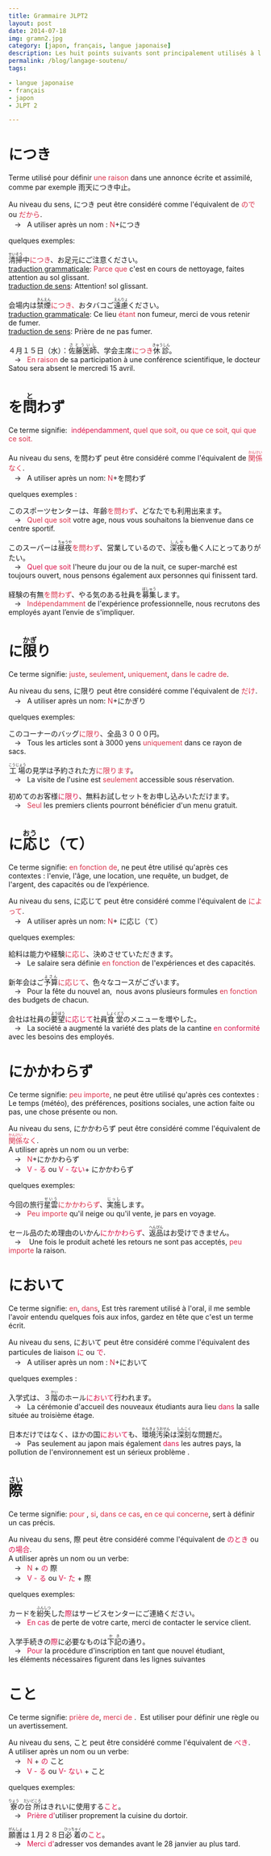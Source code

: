```yaml
---
title: Grammaire JLPT2
layout: post
date: 2014-07-18
img: gramn2.jpg
category: [japon, français, langue japonaise]
description: Les huit points suivants sont principalement utilisés à l'écrit.
permalink: /blog/langage-soutenu/
tags:

- langue japonaise
- français
- japon
- JLPT 2

---
```



# につき

Terme utilisé pour définir <span style="color: #da314b;">une raison</span> dans une annonce écrite et assimilé, comme par exemple 雨天につき中止。  

Au niveau du sens, につき peut être considéré comme l'équivalent de <span style="color: #da314b;">ので</span> ou <span style="color: #da314b;">だから</span>.  
&nbsp;&nbsp;&nbsp;→&nbsp;&nbsp;&nbsp;A utiliser après un nom : <span style="color: #da314b;">N</span>+につき   

quelques exemples:

<ruby><rb>清掃</rb><rt>せいそう</rt></ruby>中<span style="color: #da314b;">につき</span>、お足元にご注意ください。  
<span style="text-decoration: underline;">traduction grammaticale</span>: <span style="color: #da314b;">Parce que</span> c'est en cours de nettoyage, faites attention au sol glissant.   
<span style="text-decoration: underline;">traduction de sens</span>: Attention! sol glissant.  

会場内は<ruby><rb>禁煙</rb><rt>きんえん</rt></ruby><span style="color: #da314b;">につき、</span>おタバコご<ruby><rb>遠慮</rb><rt>えんりょ</rt></ruby>ください。  
<span style="text-decoration: underline;">traduction grammaticale</span>: <span>Ce lieu <span style="color: #da314b;">étant</span> non fumeur, merci de vous retenir de fumer.  
<span style="text-decoration: underline;">traduction de sens</span><span>: Prière de ne pas fumer.  

４月１５日（水）：<ruby><rb>佐藤医師</rb><rt>さとういし</rt></ruby>、学会主席<span style="color: #da314b;">につき</span><ruby><rb>休診</rb><rt>きゅうしん</rt></ruby>。 <br> 
&nbsp;&nbsp;&nbsp;→&nbsp;&nbsp;&nbsp;<span style="color: #da314b;">En raison</span> de sa participation à une conférence scientifique, le docteur Satou sera absent le mercredi 15 avril.  


# を<ruby><rb>問</rb><rt>と</rt></ruby>わず

Ce terme signifie:  <span style="color: #db134a;">indépendamment, </span><span style="color: #da314b;">quel</span> <span style="color: #da314b;">que soit,</span> <span color="#da314b" style="color: #da314b;">ou que ce soit, <span style="color: #da314b;">qui que ce soit</span>.</span>  

Au niveau du sens, を問わず peut être considéré comme l'équivalent de <span style="color: #da314b;"><ruby><rb>関</rb><rt>かん</rt></ruby></span><span style="color: #da314b;"><ruby><rb>係</rb><rt>けい</rt></ruby>なく</span>.<br>
&nbsp;&nbsp;&nbsp;→&nbsp;&nbsp;&nbsp;A utiliser après un nom: <span style="color: #da314b;">N</span><span>+</span>を問わず<span style="color: #da314b;"> </span>  

quelques exemples : 

このスポーツセンターは、年齢<span style="color: #da314b;">を問わず</span>、どなたでも利用出来ます。<br>
&nbsp;&nbsp;&nbsp;→&nbsp;&nbsp;&nbsp;<span style="color: #da314b;"></span><span style="color: #da314b;">Quel que soit</span> votre age, nous vous souhaitons la bienvenue dans ce centre sportif.   

<span><span>このスーパーは<ruby><rb>昼夜</rb><rt>ちゅうや</rt></ruby><span style="color: #da314b;">を問わず</span>、営業しているので、<ruby><rb>深夜</rb><rt>しんや</rt></ruby>も働く人にとってありがたい。</span> <br> 
&nbsp;&nbsp;&nbsp;→&nbsp;&nbsp;&nbsp;<span style="color: #db134a;">Quel que soit</span> l'heure du jour ou de la nuit, ce super-marché est toujours ouvert, nous pensons également aux personnes qui finissent tard. 

経験の有無<span style="color: #da314b;">を問わず</span>、やる気のある社員を<ruby><rb>募集</rb><rt>ぼしゅう</rt></ruby>します。<br>
&nbsp;&nbsp;&nbsp;→&nbsp;&nbsp;&nbsp;<span color="#da314b" style="color: #da314b;">Indépendamment</span> de l'expérience professionnelle, nous recrutons des employés ayant l’envie de s'impliquer.  


# に<ruby><rb>限</rb><rt>かぎ</rt></ruby>り

<span><span>Ce terme signifie: <span color="#da314b" style="color: #da314b;">juste</span>,</span> <span color="#da314b" style="color: #da314b;">seulement</span><span color="#da314b">,</span> <span color="#da314b" style="color: #da314b;">uniquement</span>, <span style="color: #da314b;">dans le cadre de</span>.  

Au niveau du sens, に限り peut être considéré comme l'équivalent de <span style="color: #da314b;">だけ</span>.<br>
&nbsp;&nbsp;&nbsp;→&nbsp;&nbsp;&nbsp;A utiliser après un nom: <span style="color: #da314b;">N</span>+にかぎり

quelques exemples:

このコーナーのバッグ<span style="color: #da314b;">に限り</span>、全品３０００円。<br>
&nbsp;&nbsp;&nbsp;→&nbsp;&nbsp;&nbsp;<span style="color: #da314b;"></span>Tous les articles sont à 3000 yens <span style="color: #da314b;">uniquement</span> dans ce rayon de sacs. 

<ruby><rb>工場</rb><rt>こうじょう</rt></ruby>の見学は予約された方<span style="color: #da314b;">に限ります</span>。<br>
&nbsp;&nbsp;&nbsp;→&nbsp;&nbsp;&nbsp;La visite de l'usine est <span style="color: #da314b;">seulement</span> accessible sous réservation.  


初めてのお客様<span style="color: #da134b;">に限り</span>、無料お試しセットをお申し込みいただけます。<br>
&nbsp;&nbsp;&nbsp;→&nbsp;&nbsp;&nbsp;<span color="#da314b" style="color: #da314b;">Seul</span> les premiers clients pourront bénéficier d'un menu gratuit.  



# に<ruby><rb>応</rb><rt>おう</rt></ruby>じ（て）

Ce terme signifie: <span color="#da314b" style="color: #da314b;">en fonction de</span>, ne peut être utilisé qu'après ces contextes : l'envie, l'âge, une location, une requête, un budget, de l'argent, des capacités ou de l’expérience.  

Au niveau du sens, に応じて peut être considéré comme l'équivalent de <span style="color: #da314b;">によって</span>.<br>
&nbsp;&nbsp;&nbsp;→&nbsp;&nbsp;&nbsp;A utiliser après un nom: <span style="color: #da314b;">N</span>+ に応じ（て）  

quelques exemples:    

給料は能力や経験<span style="color: #da314b;">に応じ</span>、決めさせていただきます。<br> 
&nbsp;&nbsp;&nbsp;→&nbsp;&nbsp;&nbsp;<span style="color: #da314b;"></span>Le salaire sera définie <span style="color: #da314b;">en fonction</span> de l'expériences et des capacités.  

新年会はご<ruby><rb>予算</rb><rt>よさん</rt></ruby><span style="color: #da314b;">に応じて</span>、色々なコースがございます。<br>
&nbsp;&nbsp;&nbsp;→&nbsp;&nbsp;&nbsp;Pour la fête du nouvel an,  nous avons plusieurs formules <span style="color: #da314b;">en fonction</span> des budgets de chacun.

会社は社員の<ruby><rb>要望</rb><rt>ようぼう</rt></ruby><span style="color: #da134b;">に応じて</span>社員<ruby><rb>食堂</rb><rt>しょくどう</rt></ruby>のメニューを増やした。<br>
&nbsp;&nbsp;&nbsp;→&nbsp;&nbsp;&nbsp;La société a augmenté la variété des plats de la cantine <span style="color: #da134b;">en conformité</span> avec les besoins des employés.  


# にかかわらず

Ce terme signifie: <span color="#da314b" style="color: #da314b;">peu importe</span>, ne peut être utilisé qu'après ces contextes : Le temps (météo), des préférences, positions sociales, une action faite ou pas, une chose présente ou non.  

Au niveau du sens, にかかわらず peut être considéré comme l'équivalent de <span style="color: #da314b;"><ruby><rb>関</rb><rt>かん</rt></ruby></span><span style="color: #da314b;"><ruby><rb>係</rb><rt>けい</rt></ruby>なく</span>.<br>
A utiliser après un nom ou un verbe:  
&nbsp;&nbsp;&nbsp;→&nbsp;&nbsp;&nbsp;<span style="color: #da314b;">N</span>+<span>にかかわらず</span>  
&nbsp;&nbsp;&nbsp;→&nbsp;&nbsp;&nbsp;<span style="color: #db134a;">V - る</span> ou <span style="color: #db134a;">V - ない</span>+ <span>にかかわらず  </span>  


quelques exemples:    

今回の旅行<ruby><rb>星雲</rb><rt>せいう</rt></ruby><span style="color: #da314b;">にかかわらず</span>、<ruby><rb>実施</rb><rt>じっし</rt></ruby>します。<br>
&nbsp;&nbsp;&nbsp;→&nbsp;&nbsp;&nbsp;<span style="color: #da314b;">Peu importe</span> qu'il neige ou qu'il vente, je pars en voyage.  

セール品のため理由のいかん<span style="color: #db134a;">にかかわらず</span>、<ruby><rb>返品</rb><rt>へんぴん</rt></ruby>はお受けできません。<br> 
&nbsp;&nbsp;&nbsp;→&nbsp;&nbsp;&nbsp;<span color="#da314b" style="color: #da314b;"> </span>Une fois le produit acheté les retours ne sont pas acceptés, <span style="color: #da314b;">peu importe</span> la raison.  


# において

<span>Ce terme signifie: <span color="#da314b" style="color: #da314b;">en</span></span>, <span color="#da314b" style="color: #da314b;">dans</span><span color="#da314b" style="color: #000000;">, </span>Est très rarement utilisé à l'oral, il me semble l'avoir entendu quelques fois aux infos, gardez en tête que c'est un terme écrit.  

Au niveau du sens, において peut être considéré comme l'équivalent des particules de liaison <span style="color: #db134a;">に</span> ou <span style="color: #db134a;">で</span>.<br>
&nbsp;&nbsp;&nbsp;→&nbsp;&nbsp;&nbsp;A utiliser après un nom : <span style="color: #da314b;">N</span>+<span>において</span>  
 
quelques exemples :  

入学式は、３<ruby><rb>階</rb><rt>かい</rt></ruby>のホール<span style="color: #db134a;">において</span>行われます。<br>
&nbsp;&nbsp;&nbsp;→&nbsp;&nbsp;&nbsp;La cérémonie d'accueil des nouveaux étudiants aura lieu <span style="color: #db134a;">dans</span> la salle située au troisième étage.  
  
日本だけではなく、ほかの国<span style="color: #db134a;">において</span>も、<ruby><rb>環境汚染</rb><rt>かんきょうおせん</rt></ruby>は<ruby><rb>深刻</rb><rt>しんこく</rt></ruby>な問題だ。<br>
&nbsp;&nbsp;&nbsp;→&nbsp;&nbsp;&nbsp;Pas seulement au japon mais également <span style="color: #db134a;">dans</span> les autres pays, la pollution de l'environnement est un sérieux problème .  


# <ruby><rb>際</rb><rt>さい</rt></ruby>

Ce terme signifie: <span color="#da314b" style="color: #da314b;">pour </span>, <span color="#da314b" style="color: #da314b;">si</span>, <span color="#da314b" style="color: #da314b;">dans ce cas</span><span color="#da314b">, </span><span color="#da314b" style="color: #da314b;">en ce qui concerne</span>, sert à définir un cas précis.  

Au niveau du sens, 際 peut être considéré comme l'équivalent de <span style="color: #db134a;">のとき</span> ou <span><span color="#db134a" style="color: #db134a;">の場合</span></span>.<br>
A utiliser après un nom ou un verbe:  
&nbsp;&nbsp;&nbsp;→&nbsp;&nbsp;&nbsp;<span style="color: #da314b;">N </span>+ <span style="color: #db134a;">の </span><span>際</span>  
&nbsp;&nbsp;&nbsp;→&nbsp;&nbsp;&nbsp;<span style="color: #db134a;">V - る</span> <span>ou</span><span style="color: #db134a;"> V- た </span><span>+ <span>際</span>  

quelques exemples:  
 
カードを<ruby><rb>紛失</rb><rt>ふんしつ</rt></ruby>した<span style="color: #db134a;">際</span>はサービスセンターにご連絡ください。<br>
&nbsp;&nbsp;&nbsp;→&nbsp;&nbsp;&nbsp;<span style="color: #db134a;">En cas</span> de perte de votre carte, merci de contacter le service client.  
  
入学手続きの<span style="color: #db134a;">際</span>に必要なものは<ruby><rb>下記</rb><rt>かき</rt></ruby>の通り。<br>
&nbsp;&nbsp;&nbsp;→&nbsp;&nbsp;&nbsp;<span style="color: #db134a;">Pour</span> la procédure d'inscription en tant que nouvel étudiant, les éléments nécessaires figurent dans les lignes suivantes  


# こと

Ce terme signifie: <span color="#da314b" style="color: #da314b;">prière de</span>, <span color="#da314b" style="color: #da314b;">merci de </span>. <span color="#da314b"> Est utiliser pour définir une règle ou un avertissement.</span>  

Au niveau du sens, こと peut être considéré comme l'équivalent de <span style="color: #db134a;">べき</span>.<br>
A utiliser après un nom ou un verbe:  
&nbsp;&nbsp;&nbsp;→&nbsp;&nbsp;&nbsp;<span style="color: #da314b;">N </span>+ <span style="color: #db134a;">の </span><span>こと</span>  
&nbsp;&nbsp;&nbsp;→&nbsp;&nbsp;&nbsp;<span style="color: #db134a;">V - る</span> <span>ou</span><span style="color: #db134a;"> V- ない </span><span>+ こと</span>  

quelques exemples:  

<ruby><rb>寮</rb><rt>りょう</rt></ruby>の<ruby><rb>台所</rb><rt>だいどころ</rt></ruby>はきれいに使用する<span style="color: #db134a;">こと</span><span>。</span>  
&nbsp;&nbsp;&nbsp;→&nbsp;&nbsp;&nbsp;<span color="#db134a" style="color: #db134a;">Prière </span><span><span style="color: #db134a;">d'</span>utiliser proprement la cuisine du dortoir.</span> 
  
<ruby><rb>願書</rb><rt>がんしょ</rt></ruby>は１月２８日<ruby><rb>必着</rb><rt>ひっちゃく</rt></ruby>の<span style="color: #db134a;">こと</span>。<br>
&nbsp;&nbsp;&nbsp;→&nbsp;&nbsp;&nbsp;<span color="#db134a" style="color: #db134a;">Merci d'</span>adresser vos demandes avant le 28 janvier au plus tard.  


</div>

